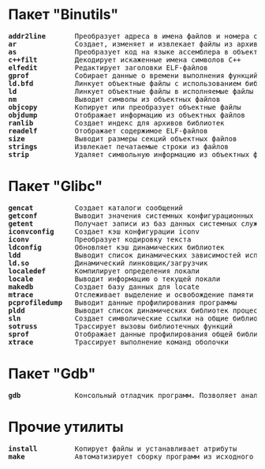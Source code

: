 # Пакет "Binutils"
<pre>
<b>addr2line</b>       Преобразует адреса в имена файлов и номера строк
<b>ar</b>              Создает, изменяет и извлекает файлы из архивов
<b>as</b>              Преобразует код на языке ассемблера в объектный код
<b>c++filt</b>         Декодирует искаженные имена символов C++
<b>elfedit</b>         Редактирует заголовки ELF-файлов
<b>gprof</b>           Собирает данные о времени выполнения функций
<b>ld.bfd</b>          Линкует объектные файлы с использованием библиотеки BFD
<b>ld</b>              Линкует объектные файлы в исполняемые файлы или библиотеки
<b>nm</b>              Выводит символы из объектных файлов
<b>objcopy</b>         Копирует или преобразует объектные файлы
<b>objdump</b>         Отображает информацию из объектных файлов
<b>ranlib</b>          Создает индекс для архивов библиотек
<b>readelf</b>         Отображает содержимое ELF-файлов
<b>size</b>            Выводит размеры секций объектных файлов
<b>strings</b>         Извлекает печатаемые строки из файлов
<b>strip</b>           Удаляет символьную информацию из объектных файлов
</pre>

# Пакет "Glibc"
<pre>
<b>gencat</b>          Создает каталоги сообщений
<b>getconf</b>         Выводит значения системных конфигурационных переменных
<b>getent</b>          Получает записи из баз данных системных служб
<b>iconvconfig</b>     Создает кэш конфигурации iconv
<b>iconv</b>           Преобразует кодировку текста
<b>ldconfig</b>        Обновляет кэш динамических библиотек
<b>ldd</b>             Выводит список динамических зависимостей исполняемого файла
<b>ld.so</b>           Динамический линковщик/загрузчик
<b>localedef</b>       Компилирует определения локали
<b>locale</b>          Выводит информацию о текущей локали
<b>makedb</b>          Создает базу данных для locate
<b>mtrace</b>          Отслеживает выделение и освобождение памяти
<b>pcprofiledump</b>   Выводит данные профилирования программы
<b>pldd</b>            Выводит список динамических библиотек процесса
<b>sln</b>             Создает символические ссылки на общие библиотеки
<b>sotruss</b>         Трассирует вызовы библиотечных функций
<b>sprof</b>           Отображает данные профилирования общей библиотеки
<b>xtrace</b>          Трассирует выполнение команд оболочки
</pre>

# Пакет "Gdb"
<pre>
<b>gdb</b>             Консольный отладчик программ. Позволяет анализировать выполнение кода и искать ошибки
</pre>

# Прочие утилиты
<pre>
<b>install</b>         Копирует файлы и устанавливает атрибуты
<b>make</b>            Автоматизирует сборку программ из исходного кода
</pre>
